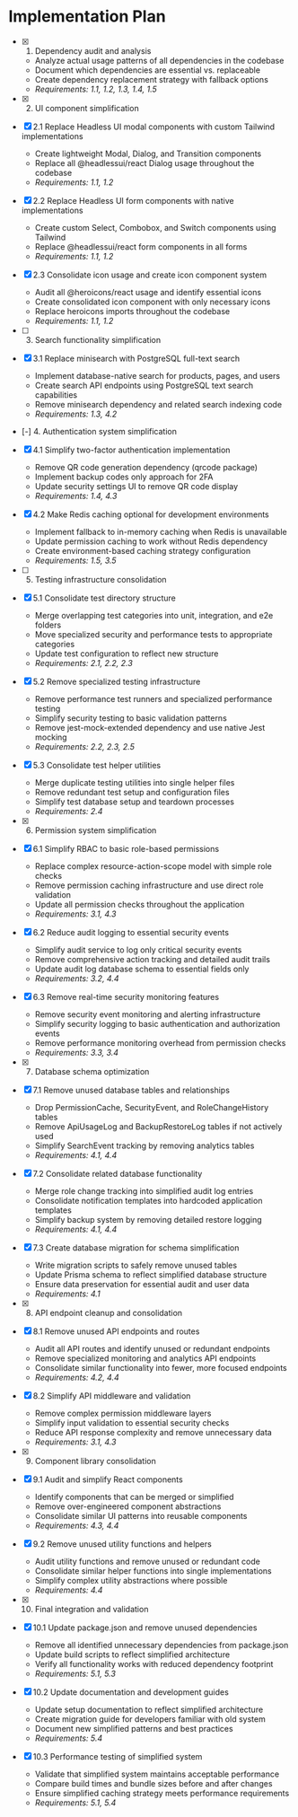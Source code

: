 # Implementation Plan

- [x] 1. Dependency audit and analysis
  - Analyze actual usage patterns of all dependencies in the codebase
  - Document which dependencies are essential vs. replaceable
  - Create dependency replacement strategy with fallback options
  - _Requirements: 1.1, 1.2, 1.3, 1.4, 1.5_

- [x] 2. UI component simplification
- [x] 2.1 Replace Headless UI modal components with custom Tailwind implementations
  - Create lightweight Modal, Dialog, and Transition components
  - Replace all @headlessui/react Dialog usage throughout the codebase
  - _Requirements: 1.1, 1.2_

- [x] 2.2 Replace Headless UI form components with native implementations
  - Create custom Select, Combobox, and Switch components using Tailwind
  - Replace @headlessui/react form components in all forms
  - _Requirements: 1.1, 1.2_

- [x] 2.3 Consolidate icon usage and create icon component system
  - Audit all @heroicons/react usage and identify essential icons
  - Create consolidated icon component with only necessary icons
  - Replace heroicons imports throughout the codebase
  - _Requirements: 1.1, 1.2_

- [ ] 3. Search functionality simplification
- [x] 3.1 Replace minisearch with PostgreSQL full-text search
  - Implement database-native search for products, pages, and users
  - Create search API endpoints using PostgreSQL text search capabilities
  - Remove minisearch dependency and related search indexing code
  - _Requirements: 1.3, 4.2_

- [-] 4. Authentication system simplification
- [x] 4.1 Simplify two-factor authentication implementation
  - Remove QR code generation dependency (qrcode package)
  - Implement backup codes only approach for 2FA
  - Update security settings UI to remove QR code display
  - _Requirements: 1.4, 4.3_

- [x] 4.2 Make Redis caching optional for development environments
  - Implement fallback to in-memory caching when Redis is unavailable
  - Update permission caching to work without Redis dependency
  - Create environment-based caching strategy configuration
  - _Requirements: 1.5, 3.5_

- [ ] 5. Testing infrastructure consolidation
- [x] 5.1 Consolidate test directory structure
  - Merge overlapping test categories into unit, integration, and e2e folders
  - Move specialized security and performance tests to appropriate categories
  - Update test configuration to reflect new structure
  - _Requirements: 2.1, 2.2, 2.3_

- [x] 5.2 Remove specialized testing infrastructure
  - Remove performance test runners and specialized performance testing
  - Simplify security testing to basic validation patterns
  - Remove jest-mock-extended dependency and use native Jest mocking
  - _Requirements: 2.2, 2.3, 2.5_

- [x] 5.3 Consolidate test helper utilities
  - Merge duplicate testing utilities into single helper files
  - Remove redundant test setup and configuration files
  - Simplify test database setup and teardown processes
  - _Requirements: 2.4_

- [x] 6. Permission system simplification
- [x] 6.1 Simplify RBAC to basic role-based permissions
  - Replace complex resource-action-scope model with simple role checks
  - Remove permission caching infrastructure and use direct role validation
  - Update all permission checks throughout the application
  - _Requirements: 3.1, 4.3_

- [x] 6.2 Reduce audit logging to essential security events
  - Simplify audit service to log only critical security events
  - Remove comprehensive action tracking and detailed audit trails
  - Update audit log database schema to essential fields only
  - _Requirements: 3.2, 4.4_

- [x] 6.3 Remove real-time security monitoring features
  - Remove security event monitoring and alerting infrastructure
  - Simplify security logging to basic authentication and authorization events
  - Remove performance monitoring overhead from permission checks
  - _Requirements: 3.3, 3.4_

- [x] 7. Database schema optimization
- [x] 7.1 Remove unused database tables and relationships
  - Drop PermissionCache, SecurityEvent, and RoleChangeHistory tables
  - Remove ApiUsageLog and BackupRestoreLog tables if not actively used
  - Simplify SearchEvent tracking by removing analytics tables
  - _Requirements: 4.1, 4.4_

- [x] 7.2 Consolidate related database functionality
  - Merge role change tracking into simplified audit log entries
  - Consolidate notification templates into hardcoded application templates
  - Simplify backup system by removing detailed restore logging
  - _Requirements: 4.1, 4.4_

- [x] 7.3 Create database migration for schema simplification
  - Write migration scripts to safely remove unused tables
  - Update Prisma schema to reflect simplified database structure
  - Ensure data preservation for essential audit and user data
  - _Requirements: 4.1_

- [x] 8. API endpoint cleanup and consolidation
- [x] 8.1 Remove unused API endpoints and routes
  - Audit all API routes and identify unused or redundant endpoints
  - Remove specialized monitoring and analytics API endpoints
  - Consolidate similar functionality into fewer, more focused endpoints
  - _Requirements: 4.2, 4.4_

- [x] 8.2 Simplify API middleware and validation
  - Remove complex permission middleware layers
  - Simplify input validation to essential security checks
  - Reduce API response complexity and remove unnecessary data
  - _Requirements: 3.1, 4.3_

- [x] 9. Component library consolidation
- [x] 9.1 Audit and simplify React components
  - Identify components that can be merged or simplified
  - Remove over-engineered component abstractions
  - Consolidate similar UI patterns into reusable components
  - _Requirements: 4.3, 4.4_

- [x] 9.2 Remove unused utility functions and helpers
  - Audit utility functions and remove unused or redundant code
  - Consolidate similar helper functions into single implementations
  - Simplify complex utility abstractions where possible
  - _Requirements: 4.4_

- [x] 10. Final integration and validation
- [x] 10.1 Update package.json and remove unused dependencies
  - Remove all identified unnecessary dependencies from package.json
  - Update build scripts to reflect simplified architecture
  - Verify all functionality works with reduced dependency footprint
  - _Requirements: 5.1, 5.3_

- [x] 10.2 Update documentation and development guides
  - Update setup documentation to reflect simplified architecture
  - Create migration guide for developers familiar with old system
  - Document new simplified patterns and best practices
  - _Requirements: 5.4_

- [x] 10.3 Performance testing of simplified system
  - Validate that simplified system maintains acceptable performance
  - Compare build times and bundle sizes before and after changes
  - Ensure simplified caching strategy meets performance requirements
  - _Requirements: 5.1, 5.4_